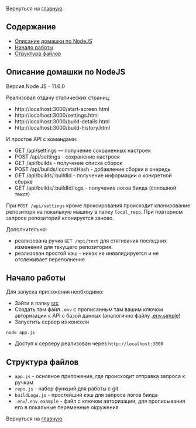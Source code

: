 Вернуться на [главную](README.md)

## Содержание

- [Описание домашки по NodeJS](#about)
- [Начало работы](#getting_started)
- [Структура файлов](#authors)

## Описание домашки по NodeJS <a name = "about"></a>

Версия Node JS - 11.6.0

Реализовал отдачу статических страниц:
 - http://localhost:3000/start-screen.html
 - http://localhost:3000/settings.html
 - http://localhost:3000/build-details.html
 - http://localhost:3000/build-history.html
 
И простое API c командами:
- GET /api/settings — получение сохраненных настроек
- POST /api/settings - cохранение настроек
- GET  /api/builds - получение списка сборок
- POST /api/builds/:commitHash - добавление сборки в очередь
- GET  /api/builds/:buildId - получение информации о конкретной сборке
- GET  /api/builds/:buildId/logs - получение логов билда (сплошной текст)

При `POST /api/settings` кроме проксирования происходит клонирование репозиторя на локальную машину в папку `local_repo`. При повторном запросе репозиторий клонируется заново.

Дополнительно:
- реализована ручка `GET /api/test` для стягивания последних изменений для текущего репозитория.
- реализован простой кэш - никак не инвалидируется и не отслеживает переполнение

## Начало работы <a name = "getting_started"></a>

Для запуска приложения необходимо:
- Зайти в папку [src](src)
- Создать там файл `.env` с прописанным там вашим ключом авторизации к API с базой данных (аналогично файлу [.env.simple](src/.env.simple))
- Запустить сервер из консоли
```CLI
node app.js
```
- Доступ к серверу реализован через `http://localhost:3000`

## Структура файлов <a name = "getting_started"></a>

- `app.js` - основное приложение, где происходит отправка запроса к ручкам
- `repo.js` - набор функций для работы с git
- `buildLoga.js` - простейший кэш для запроса логов билда
- `.env`/`.env.example` - файл с ключом авторизации, для прописывания его в локальные переменные окружения
 
Вернуться на [главную](README.md)
